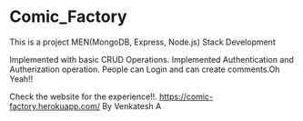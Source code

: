 # Comic_Factory
This is a project MEN(MongoDB, Express, Node.js) Stack Development

Implemented with basic CRUD Operations.
Implemented Authentication and Autherization operation.
People can Login and can create comments.Oh Yeah!!

Check the website for the experience!!.
https://comic-factory.herokuapp.com/
By Venkatesh A
